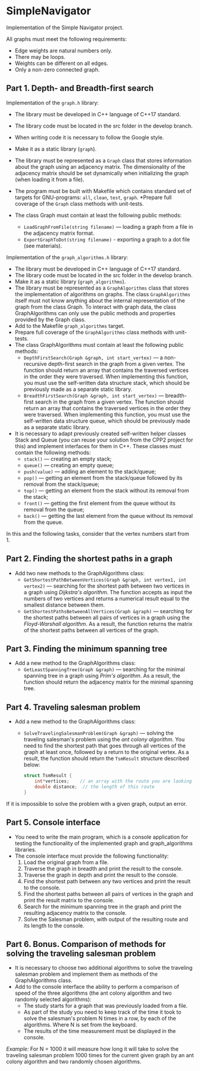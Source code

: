 # SimpleNavigator

Implementation of the Simple Navigator project.

All graphs must meet the following requirements:

- Edge weights are natural numbers only.
- There may be loops.
- Weights can be different on all edges.
- Only a non-zero connected graph.

## Part 1. Depth- and Breadth-first search

Implementation of the `graph.h` library:

- The library must be developed in C++ language of C++17 standard.
- The library code must be located in the src folder in the develop branch.
- When writing code it is necessary to follow the Google style.
- Make it as a static library (`graph`).
- The library must be represented as a `Graph` class that stores information about the graph using an adjacency matrix. The dimensionality of the adjacency matrix should be set dynamically when initializing the graph (when loading it from a file).
- The program must be built with Makefile which contains standard set of targets for GNU-programs: `all`, `clean`, `test`, `graph`. *Prepare full coverage of the `Graph` class methods with unit-tests.
- The class Graph must contain at least the following public methods:

  - `LoadGraphFromFile(string filename)` — loading a graph from a file in the adjacency matrix format.
  - `ExportGraphToDot(string filename)` - exporting a graph to a dot file (see materials).

Implementation of the `graph_algorithms.h` library:

- The library must be developed in C++ language of C++17 standard.
- The library code must be located in the src folder in the develop branch.
- Make it as a static library (`graph_algorithms`).
- The library must be represented as a `GraphAlgorithms` class that stores the implementation of algorithms on graphs. The class `GraphAlgorithms` itself must not know anything about the internal representation of the graph from the class Graph. To interact with graph data, the class GraphAlgorithms can only use the public methods and properties provided by the Graph class.
- Add to the Makefile `graph_algorithms` target.
- Prepare full coverage of the `GraphAlgorithms` class methods with unit-tests.
- The class GraphAlgorithms must contain at least the following public methods:
  - `DepthFirstSearch(Graph &graph, int start_vertex)` — a non-recursive depth-first search in the graph from a given vertex. The function should return an array that contains the traversed vertices in the order they were traversed. When implementing this function, you must use the self-written data structure stack, which should be previously made as a separate static library.
  - `BreadthFirstSearch(Graph &graph, int start_vertex)` — breadth-first search in the graph from a given vertex. The function should return an array that contains the traversed vertices in the order they were traversed. When implementing this function, you must use the self-written data structure queue, which should be previously made as a separate static library.
- It is necessary to adapt previously created self-written helper classes Stack and Queue (you can reuse your solution from the CPP2 project for this) and implement interfaces for them in C++. These classes must contain the following methods:
  - `stack()` — creating an empty stack;
  - `queue()` — creating an empty queue;
  - `push(value)` — adding an element to the stack/queue;
  - `pop()` — getting an element from the stack/queue followed by its removal from the stack/queue;
  - `top()` — getting an element from the stack without its removal from the stack;
  - `front()` — getting the first element from the queue without its removal from the queue;
  - `back()` — getting the last element from the queue without its removal from the queue.

In this and the following tasks, consider that the vertex numbers start from 1.

## Part 2. Finding the shortest paths in a graph

- Add two new methods to the GraphAlgorithms class:
  - `GetShortestPathBetweenVertices(Graph &graph, int vertex1, int vertex2)` — searching for the shortest path between two vertices in a graph using *Dijkstra's algorithm*. The function accepts as input the numbers of two vertices and returns a numerical result equal to the smallest distance between them.
  - `GetShortestPathsBetweenAllVertices(Graph &graph)` — searching for the shortest paths between all pairs of vertices in a graph using the *Floyd-Warshall algorithm*. As a result, the function returns the matrix of the shortest paths between all vertices of the graph.

## Part 3. Finding the minimum spanning tree

- Add a new method to the GraphAlgorithms class:
  - `GetLeastSpanningTree(Graph &graph)` — searching for the minimal spanning tree in a graph using *Prim's algorithm*. As a result, the function should return the adjacency matrix for the minimal spanning tree.

## Part 4. Traveling salesman problem

- Add a new method to the GraphAlgorithms class:
  - `SolveTravelingSalesmanProblem(Graph &graph)` — solving the traveling salesman's problem using the *ant colony algorithm*. You need to find the shortest path that goes through all vertices of the graph at least once, followed by a return to the original vertex. As a result, the function should return the `TsmResult` structure described below:

    ```c++
    struct TsmResult {
        int*vertices;    // an array with the route you are looking for (with the vertex traverse order). Instead of int* you can use std::vector<int>
        double distance;  // the length of this route
    }
    ```

If it is impossible to solve the problem with a given graph, output an error.

## Part 5. Console interface

- You need to write the main program, which is a console application for testing the functionality of the implemented graph and graph_algorithms libraries.
- The console interface must provide the following functionality:
  1. Load the original graph from a file.
  2. Traverse the graph in breadth and print the result to the console.
  3. Traverse the graph in depth and print the result to the console.
  4. Find the shortest path between any two vertices and print the result to the console.
  5. Find the shortest paths between all pairs of vertices in the graph and print the result matrix to the console.
  6. Search for the minimum spanning tree in the graph and print the resulting adjacency matrix to the console.
  7. Solve the Salesman problem, with output of the resulting route and its length to the console.

## Part 6. Bonus. Comparison of methods for solving the traveling salesman problem

- It is necessary to choose two additional algorithms to solve the traveling salesman problem and implement them as methods of the GraphAlgorithms class.
- Add to the console interface the ability to perform a comparison of speed of the three algorithms (the ant colony algorithm and two randomly selected algorithms):
  - The study starts for a graph that was previously loaded from a file.
  - As part of the study you need to keep track of the time it took to solve the salesman's problem N times in a row, by each of the algorithms. Where N is set from the keyboard.
  - The results of the time measurement must be displayed in the console.

*Example:* For N = 1000 it will measure how long it will take to solve the traveling salesman problem 1000 times for the current given graph by an ant colony algorithm and two randomly chosen algorithms.
